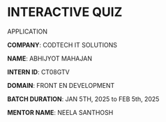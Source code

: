 # INTERACTIVE QUIZ
APPLICATION

**COMPANY**: CODTECH IT SOLUTIONS

**NAME**: ABHIJYOT MAHAJAN

**INTERN ID**: CT08GTV

**DOMAIN**:  FRONT EN DEVELOPMENT

**BATCH DURATION**: JAN 5TH, 2025 to FEB 5th, 2025

**MENTOR NAME**: NEELA SANTHOSH
